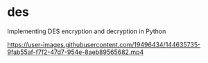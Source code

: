 

# des
Implementing DES encryption and decryption in Python 


https://user-images.githubusercontent.com/19496434/144635735-9fab55af-f7f2-47d7-954e-8aeb89565682.mp4

